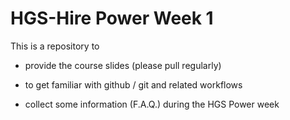 # HGS-Hire Power Week 1

This is a repository to 

* provide the course slides (please pull regularly)

* to get familiar with github / git and related workflows

* collect some information (F.A.Q.) during the HGS Power week
